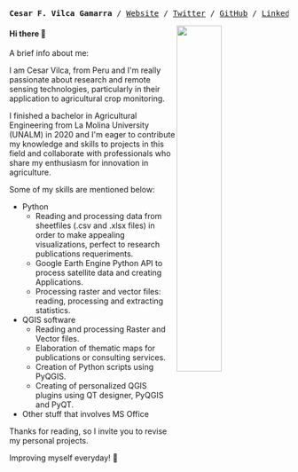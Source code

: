 <p>
<pre align="center">
<strong>Cesar F. Vilca Gamarra</strong> / <a href="https://vilcagamarracf.github.io/">Website</a> / <a href="https://twitter.com/vilcagamarracf">Twitter</a> / <a href="https://github.com/vilcagamarracf">GitHub</a> / <a href="https://www.linkedin.com/in/cesarvilca/">Linkedin</a> / <a href="https://github.com/vilcagamarracf/Personal_CV/blob/main/CV_CESARVILCA.pdf">CV</>
</pre>        
</p>

[<img align='right' width="40%" src="https://miro.medium.com/max/1350/1*bOokbEeXpF1Z4gd_BpL93w.jpeg">](https://github.com/vilcagamarracf "Github Account") 

#### Hi there 👋
A brief info about me:

I am Cesar Vilca, from Peru and I'm really passionate about research and remote sensing technologies, particularly in their application to agricultural crop monitoring. 

I finished a bachelor in Agricultural Engineering from La Molina University (UNALM) in 2020 and I'm eager to contribute my knowledge and skills to projects in this field and collaborate with professionals who share my enthusiasm for innovation in agriculture. 

Some of my skills are mentioned below:
- Python
  - Reading and processing data from sheetfiles (.csv and .xlsx files) in order to make appealing visualizations, perfect to research publications requeriments.
  - Google Earth Engine Python API to process satellite data and creating Applications.
  - Processing raster and vector files: reading, processing and extracting statistics.
- QGIS software
  - Reading and processing Raster and Vector files.
  - Elaboration of thematic maps for publications or consulting services.
  - Creation of Python scripts using PyQGIS.
  - Creating of personalized QGIS plugins using QT designer, PyQGIS and PyQT.
- Other stuff that involves MS Office

Thanks for reading, so I invite you to revise my personal projects.

Improving myself everyday! 🚀

